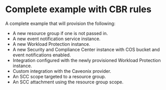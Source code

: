# Complete example with CBR rules

A complete example that will provision the following:
- A new resource group if one is not passed in.
- A new event notification service instance.
- A new Workload Protection instance.
- A new Security and Compliance Center instance with COS bucket and event notifications enabled.
- Integration configured with the newly provisioned Workload Protection instance.
- Custom integration with the Caveonix provider.
- An SCC scope targeted to a resource group.
- An SCC attachment using the resource group scope.
